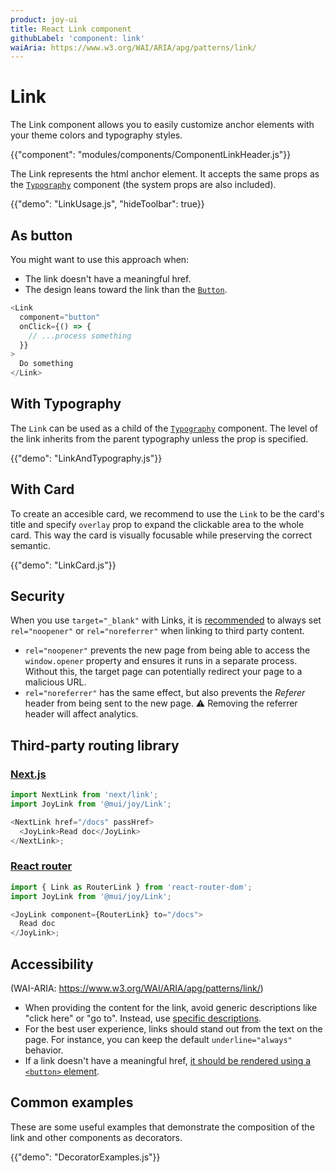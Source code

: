 ```yaml
---
product: joy-ui
title: React Link component
githubLabel: 'component: link'
waiAria: https://www.w3.org/WAI/ARIA/apg/patterns/link/
---
```


# Link

<p class="description">The Link component allows you to easily customize anchor elements with your theme colors and typography styles.</p>

{{"component": "modules/components/ComponentLinkHeader.js"}}

The Link represents the html anchor element. It accepts the same props as the [`Typography`](/joy-ui/react-typography/) component (the system props are also included).

{{"demo": "LinkUsage.js", "hideToolbar": true}}

## As button

You might want to use this approach when:

- The link doesn't have a meaningful href.
- The design leans toward the link than the [`Button`](/joy-ui/react-button/).

```js
<Link
  component="button"
  onClick={() => {
    // ...process something
  }}
>
  Do something
</Link>
```

## With Typography

The `Link` can be used as a child of the [`Typography`](/joy-ui/react-typography/) component. The level of the link inherits from the parent typography unless the prop is specified.

{{"demo": "LinkAndTypography.js"}}

## With Card

To create an accesible card, we recommend to use the `Link` to be the card's title and specify `overlay` prop to expand the clickable area to the whole card. This way the card is visually focusable while preserving the correct semantic.

{{"demo": "LinkCard.js"}}

## Security

When you use `target="_blank"` with Links, it is [recommended](https://developers.google.com/web/tools/lighthouse/audits/noopener) to always set `rel="noopener"` or `rel="noreferrer"` when linking to third party content.

- `rel="noopener"` prevents the new page from being able to access the `window.opener` property and ensures it runs in a separate process.
  Without this, the target page can potentially redirect your page to a malicious URL.
- `rel="noreferrer"` has the same effect, but also prevents the _Referer_ header from being sent to the new page.
  ⚠️ Removing the referrer header will affect analytics.

## Third-party routing library

### [Next.js](https://nextjs.org/docs/api-reference/next/link#if-the-child-is-a-custom-component-that-wraps-an-a-tag)

```js
import NextLink from 'next/link';
import JoyLink from '@mui/joy/Link';

<NextLink href="/docs" passHref>
  <JoyLink>Read doc</JoyLink>
</NextLink>;
```

### [React router](https://reactrouter.com/docs/en/v6/components/link)

```js
import { Link as RouterLink } from 'react-router-dom';
import JoyLink from '@mui/joy/Link';

<JoyLink component={RouterLink} to="/docs">
  Read doc
</JoyLink>;
```

## Accessibility

(WAI-ARIA: https://www.w3.org/WAI/ARIA/apg/patterns/link/)

- When providing the content for the link, avoid generic descriptions like "click here" or "go to".
  Instead, use [specific descriptions](https://developers.google.com/web/tools/lighthouse/audits/descriptive-link-text).
- For the best user experience, links should stand out from the text on the page. For instance, you can keep the default `underline="always"` behavior.
- If a link doesn't have a meaningful href, [it should be rendered using a `<button>` element](#as-button).

## Common examples

These are some useful examples that demonstrate the composition of the link and other components as decorators.

{{"demo": "DecoratorExamples.js"}}
